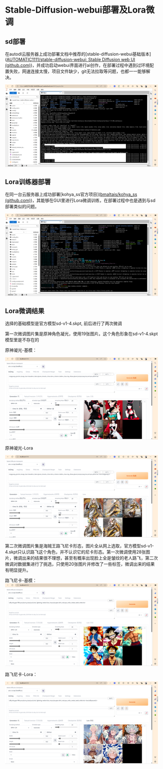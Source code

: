 # Stable-Diffusion-webui部署及Lora微调



## sd部署

​	在autodl云服务器上成功部署文档中推荐的[stable-diffusion-webui基础版本]([AUTOMATIC1111/stable-diffusion-webui: Stable Diffusion web UI (github.com)](https://github.com/AUTOMATIC1111/stable-diffusion-webui))，并成功启动webui界面进行ai创作，在部署过程中遇到过环境配置失败，网速连接太慢，项目文件缺少，git无法拉取等问题，也都一一能够解决。

![stable-diffusion部署](https://github.com/puraGH/UniqueAI2024_SummerCamp/blob/main/Week3/pictures/sd%E9%83%A8%E7%BD%B2.png?raw=true)



## Lora训练器部署

在同一台云服务器上成功部署[kohya_ss官方项目]([bmaltais/kohya_ss (github.com)](https://github.com/bmaltais/kohya_ss))，其能够在GUI里进行Lora微调训练，在部署过程中也是遇到与sd部署类似的问题。

![Lora服务器部署](https://github.com/puraGH/UniqueAI2024_SummerCamp/blob/main/Week3/pictures/Lora%E8%AE%AD%E7%BB%83%E9%83%A8%E7%BD%B2.png?raw=true)



## Lora微调结果

选择的基础模型是官方模型sd-v1-4.skpt, 前后进行了两次微调

第一次微调图片集是原神角色凝光，使用19张图片。这个角色形象在sd-v1-4.skpt模型里是不存在的

原神凝光-基模：

![原神凝光-基模](https://github.com/puraGH/UniqueAI2024_SummerCamp/blob/main/Week3/pictures/%E5%8E%9F%E7%A5%9E%E5%87%9D%E5%85%89-%E5%9F%BA%E6%A8%A1.png?raw=true)



原神凝光-Lora

![原神凝光-Lora](https://github.com/puraGH/UniqueAI2024_SummerCamp/blob/main/Week3/pictures/%E5%8E%9F%E7%A5%9E%E5%87%9D%E5%85%89-Lora.png?raw=true)



第二次微调图片集是海贼王路飞尼卡形态，图片全从网上选取，官方模型sd-v1-4.skpt只认识路飞这个角色，并不认识它的尼卡形态。第一次微调使用28张图片，微调出来的结果很不理想，甚至有概率出现脸上全是皱纹的老人路飞，第二次微调对数据集进行了挑选，只使用20张图片并修改了一些标签，微调出来的结果有明显提升。

路飞尼卡-基模：
![路飞尼卡-基模](https://github.com/puraGH/UniqueAI2024_SummerCamp/blob/main/Week3/pictures/%E8%B7%AF%E9%A3%9E%E5%B0%BC%E5%8D%A1-%E5%9F%BA%E6%A8%A1.png?raw=true)

路飞尼卡-Lora：

![路飞尼卡-Lora](https://github.com/puraGH/UniqueAI2024_SummerCamp/blob/main/Week3/pictures/%E8%B7%AF%E9%A3%9E%E5%B0%BC%E5%8D%A1-Lora.png?raw=true)
